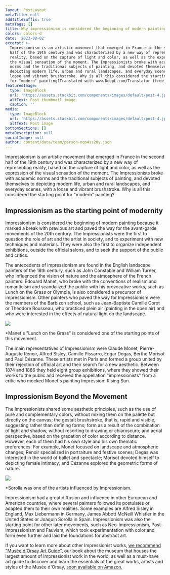 ```yaml
---
layout: PostLayout
metaTitle: null
addTitleSuffix: true
metaTags: []
title: Why impressionism is considered the beginning of modern painting
colors: colors-d
date: '2023-08-02'
excerpt: >-
  Impressionism is an artistic movement that emerged in France in the second
  half of the 19th century and was characterized by a new way of representing
  reality, based on the capture of light and color, as well as the expression of
  the visual sensation of the moment. The Impressionists broke with academic
  norms and the traditional subjects of painting, and devoted themselves to
  depicting modern life, urban and rural landscapes, and everyday scenes, with a
  loose and vibrant brushstroke. Why is all this considered the starting point
  for "modern" painting?Translated with www.DeepL.com/Translator (free version)
featuredImage:
  type: ImageBlock
  url: 'https://assets.stackbit.com/components/images/default/post-4.jpeg'
  altText: Post thumbnail image
  caption: ''
media:
  type: ImageBlock
  url: 'https://assets.stackbit.com/components/images/default/post-4.jpeg'
  altText: Post image
bottomSections: []
metaDescription: null
socialImage: null
author: content/data/team/person-nqo4ss20y.json
---
```

Impressionism is an artistic movement that emerged in France in the second half of the 19th century and was characterized by a new way of representing reality, based on the capture of light and color, as well as the expression of the visual sensation of the moment. The Impressionists broke with academic norms and the traditional subjects of painting, and devoted themselves to depicting modern life, urban and rural landscapes, and everyday scenes, with a loose and vibrant brushstroke. Why is all this considered the starting point for "modern" painting?

## Impressionism as the starting point of modernity

Impressionism is considered the beginning of modern painting because it marked a break with previous art and paved the way for the avant-garde movements of the 20th century. The Impressionists were the first to question the role of art and the artist in society, and to experiment with new techniques and materials. They were also the first to organize independent exhibitions, outside the official salons, and to seek the support of the public and critics.

The antecedents of impressionism are found in the English landscape painters of the 18th century, such as John Constable and William Turner, who influenced the vision of nature and the atmosphere of the French painters. Édouard Manet, who broke with the conventions of realism and romanticism and scandalized the public with his provocative works, such as Lunch on the Grass or Olympia, is also considered a precursor of impressionism. Other painters who paved the way for Impressionism were the members of the Barbizon school, such as Jean-Baptiste Camille Corot or Théodore Rousseau, who practiced plein air (painting in the open air) and who were interested in the effects of natural light on the landscape.

![](https://upload.wikimedia.org/wikipedia/commons/thumb/9/90/Edouard_Manet_-_Luncheon_on_the_Grass_-_Google_Art_Project.jpg/1280px-Edouard_Manet_-_Luncheon_on_the_Grass_-_Google_Art_Project.jpg)

*Manet's "Lunch on the Grass" is considered one of the starting points of this movement.

The main representatives of Impressionism were Claude Monet, Pierre-Auguste Renoir, Alfred Sisley, Camille Pissarro, Edgar Degas, Berthe Morisot and Paul Cézanne. These artists met in Paris and formed a group united by their rejection of official art and their search for a new aesthetic. Between 1874 and 1886 they held eight group exhibitions, where they showed their works to the public and received the appellation "impressionists" from a critic who mocked Monet's painting Impression: Rising Sun.

## Impressionism Beyond the Movement

The Impressionists shared some aesthetic principles, such as the use of pure and complementary colors, without mixing them on the palette but directly on the canvas; the gestalt brushstroke, that is, rapid and visible, suggesting rather than defining forms; form as a result of the combination of light and shadow, without resorting to drawing or chiaroscuro; and aerial perspective, based on the gradation of color according to distance. However, each of them had his own style and his own thematic preferences. For example, Monet focused on landscape and atmospheric changes; Renoir specialized in portraiture and festive scenes; Degas was interested in the world of ballet and spectacle; Morisot devoted himself to depicting female intimacy; and Cézanne explored the geometric forms of nature.

![](https://diarioacoruna.com/wp-content/uploads/2022/01/225404.jpg)

*Sorolla was one of the artists influenced by Impressionism.

Impressionism had a great diffusion and influence in other European and American countries, where several painters followed its postulates or adapted them to their own realities. Some examples are Alfred Sisley in England, Max Liebermann in Germany, James Abbott McNeill Whistler in the United States or Joaquín Sorolla in Spain. Impressionism was also the starting point for other later movements, such as Neo-Impressionism, Post-Impressionism and Fauvism, which took experimentation with color and form even further and laid the foundations for abstract art.

If you want to learn more about other Impressionist works, [we recommend "Musée d'Orsay Art Guide"](https://www.amazon.es/dp/8418943483/), our book about the museum that houses the largest amount of Impressionist work in the world, as well as a must-have art guide to discover and learn the essentials of the great works, artists and styles of the Musée d'Orsay, [soon available on Amazon.](https://www.amazon.es/Museo-Orsay-Gu%C3%ADa-arte-esenciales/dp/8418943483/)
